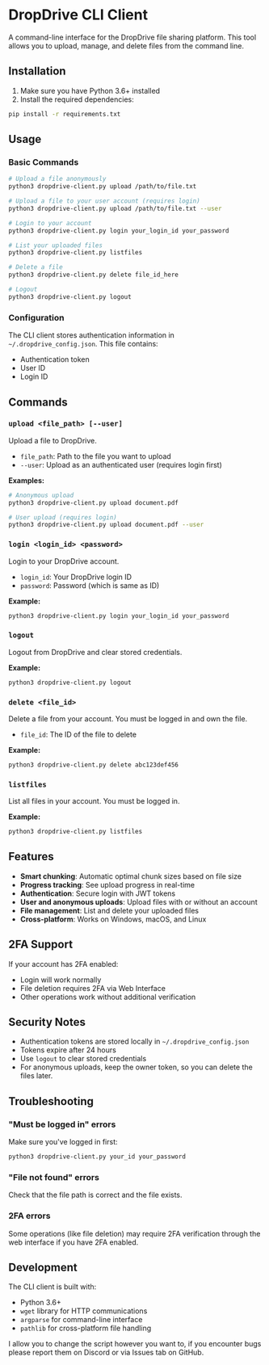 # DropDrive CLI Client

A command-line interface for the DropDrive file sharing platform. This tool allows you to upload, manage, and delete files from the command line.

## Installation

1. Make sure you have Python 3.6+ installed
2. Install the required dependencies:

```bash
pip install -r requirements.txt
```

## Usage

### Basic Commands

```bash
# Upload a file anonymously
python3 dropdrive-client.py upload /path/to/file.txt

# Upload a file to your user account (requires login)
python3 dropdrive-client.py upload /path/to/file.txt --user

# Login to your account
python3 dropdrive-client.py login your_login_id your_password

# List your uploaded files
python3 dropdrive-client.py listfiles

# Delete a file
python3 dropdrive-client.py delete file_id_here

# Logout
python3 dropdrive-client.py logout
```

### Configuration

The CLI client stores authentication information in `~/.dropdrive_config.json`. This file contains:
- Authentication token
- User ID
- Login ID

## Commands

### `upload <file_path> [--user]`

Upload a file to DropDrive.

- `file_path`: Path to the file you want to upload
- `--user`: Upload as an authenticated user (requires login first)

**Examples:**
```bash
# Anonymous upload
python3 dropdrive-client.py upload document.pdf

# User upload (requires login)
python3 dropdrive-client.py upload document.pdf --user
```

### `login <login_id> <password>`

Login to your DropDrive account.

- `login_id`: Your DropDrive login ID
- `password`: Password (which is same as ID)

**Example:**
```bash
python3 dropdrive-client.py login your_login_id your_password
```

### `logout`

Logout from DropDrive and clear stored credentials.

**Example:**
```bash
python3 dropdrive-client.py logout
```

### `delete <file_id>`

Delete a file from your account. You must be logged in and own the file.

- `file_id`: The ID of the file to delete

**Example:**
```bash
python3 dropdrive-client.py delete abc123def456
```

### `listfiles`

List all files in your account. You must be logged in.

**Example:**
```bash
python3 dropdrive-client.py listfiles
```

## Features

- **Smart chunking**: Automatic optimal chunk sizes based on file size
- **Progress tracking**: See upload progress in real-time
- **Authentication**: Secure login with JWT tokens
- **User and anonymous uploads**: Upload files with or without an account
- **File management**: List and delete your uploaded files
- **Cross-platform**: Works on Windows, macOS, and Linux

## 2FA Support

If your account has 2FA enabled:
- Login will work normally
- File deletion requires 2FA via Web Interface
- Other operations work without additional verification

## Security Notes

- Authentication tokens are stored locally in `~/.dropdrive_config.json`
- Tokens expire after 24 hours
- Use `logout` to clear stored credentials
- For anonymous uploads, keep the owner token, so you can delete the files later.

## Troubleshooting

### "Must be logged in" errors
Make sure you've logged in first:
```bash
python3 dropdrive-client.py your_id your_password
```

### "File not found" errors
Check that the file path is correct and the file exists.

### 2FA errors
Some operations (like file deletion) may require 2FA verification through the web interface if you have 2FA enabled.

## Development

The CLI client is built with:
- Python 3.6+
- `wget` library for HTTP communications
- `argparse` for command-line interface
- `pathlib` for cross-platform file handling

I allow you to change the script however you want to, if you encounter bugs please report them on Discord or via Issues tab on GitHub.




